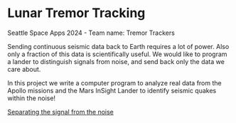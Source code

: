 # Lunar Tremor Tracking
Seattle Space Apps 2024 - Team name: Tremor Trackers

Sending continuous seismic data back to Earth requires a lot of power. Also only a fraction of this data is scientifically useful. We would like to program a lander to distinguish signals from noise, and send back only the data we care about.  

In this project we write a computer program to analyze real data from the Apollo missions and the Mars InSight Lander to identify seismic quakes within the noise!

[Separating the signal from the noise](https://github.com/sharonli/tremortrackers/images/normal.png "Separating the signal from the noise")

